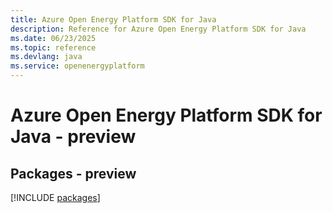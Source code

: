```yaml
---
title: Azure Open Energy Platform SDK for Java
description: Reference for Azure Open Energy Platform SDK for Java
ms.date: 06/23/2025
ms.topic: reference
ms.devlang: java
ms.service: openenergyplatform
---
```

# Azure Open Energy Platform SDK for Java - preview
## Packages - preview
[!INCLUDE [packages](open-energy-platform-index.md)]